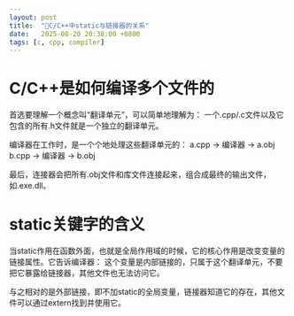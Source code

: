 ```yaml
---
layout: post
title:  "📌C/C++中static与链接器的关系"
date:   2025-08-20 20:38:00 +0800
tags: [c, cpp, compiler]
---
```


# C/C++是如何编译多个文件的

首选要理解一个概念叫“翻译单元”，可以简单地理解为：
一个.cpp/.c文件以及它包含的所有.h文件就是一个独立的翻译单元。

编译器在工作时，是一个个地处理这些翻译单元的：
a.cpp -> 编译器 -> a.obj
b.cpp -> 编译器 -> b.obj

最后，连接器会把所有.obj文件和库文件连接起来，组合成最终的输出文件，如.exe\.dll。

# static关键字的含义

当static作用在函数外面，也就是全局作用域的时候，它的核心作用是改变变量的链接属性。它告诉编译器：
这个变量是内部链接的，只属于这个翻译单元，不要把它暴露给链接器，其他文件也无法访问它。

与之相对的是外部链接，即不加static的全局变量，链接器知道它的存在，其他文件可以通过extern找到并使用它。
